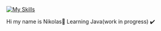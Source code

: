 [![My Skills](https://skillicons.dev/icons?i=java,html,css,idea,vscode)](https://skillicons.dev)


Hi my name is Nikolas👋 Learning Java(work in progress) ✔️

